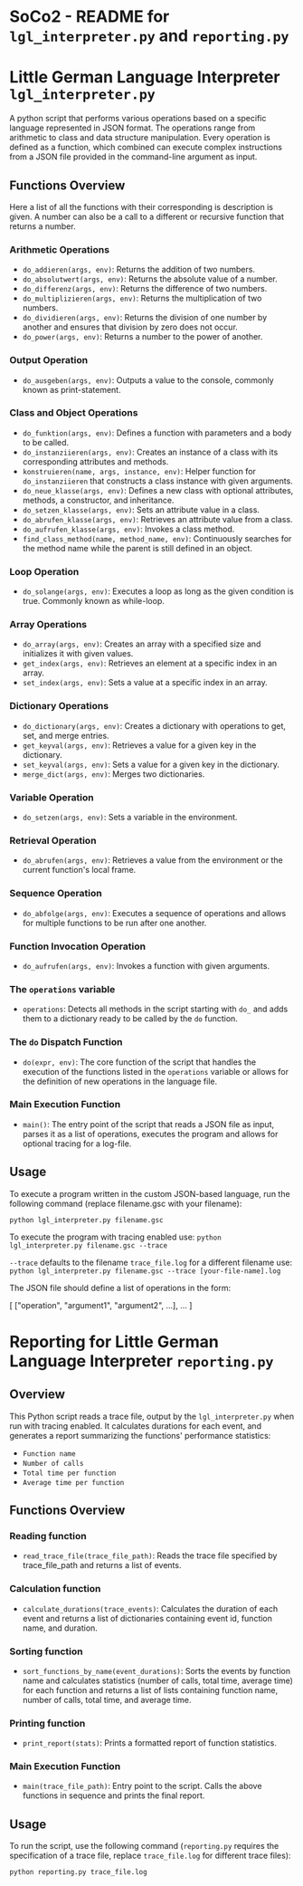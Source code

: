 # SoCo2 - README for `lgl_interpreter.py` and `reporting.py`

# Little German Language Interpreter `lgl_interpreter.py`

A python script that performs various operations based on a specific language represented in JSON format.
The operations range from arithmetic  to class and data structure manipulation. Every operation is defined as a function, which combined can execute complex instructions from a JSON file provided in the command-line argument as input.

## Functions Overview
Here a list of all the functions with their corresponding is description is given. A number can also be a call to a different or recursive function that returns a number.

### Arithmetic Operations
- `do_addieren(args, env)`: Returns the addition of two numbers.
- `do_absolutwert(args, env)`: Returns the absolute value of a number.
- `do_differenz(args, env)`: Returns the difference of two numbers.
- `do_multiplizieren(args, env)`: Returns the multiplication of two numbers.
- `do_dividieren(args, env)`: Returns the division of one number by another and ensures that division by zero does not occur.
- `do_power(args, env)`: Returns a number to the power of another.

### Output Operation
- `do_ausgeben(args, env)`: Outputs a value to the console, commonly known as print-statement.

### Class and Object Operations
- `do_funktion(args, env)`: Defines a function with parameters and a body to be called.
- `do_instanziieren(args, env)`: Creates an instance of a class with its corresponding attributes and methods.
- `konstruieren(name, args, instance, env)`: Helper function for `do_instanziieren` that constructs a class instance with given arguments.
- `do_neue_klasse(args, env)`: Defines a new class with optional attributes, methods, a constructor, and inheritance.
- `do_setzen_klasse(args, env)`: Sets an attribute value in a class.
- `do_abrufen_klasse(args, env)`: Retrieves an attribute value from a class.
- `do_aufrufen_klasse(args, env)`: Invokes a class method.
- `find_class_method(name, method_name, env)`: Continuously searches for the method name while the parent is still defined in an object.

### Loop Operation
- `do_solange(args, env)`: Executes a loop as long as the given condition is true. Commonly known as while-loop.

### Array Operations
- `do_array(args, env)`: Creates an array with a specified size and initializes it with given values.
- `get_index(args, env)`: Retrieves an element at a specific index in an array.
- `set_index(args, env)`: Sets a value at a specific index in an array.

### Dictionary Operations
- `do_dictionary(args, env)`: Creates a dictionary with operations to get, set, and merge entries.
- `get_keyval(args, env)`: Retrieves a value for a given key in the dictionary.
- `set_keyval(args, env)`: Sets a value for a given key in the dictionary.
- `merge_dict(args, env)`: Merges two dictionaries.

### Variable Operation
- `do_setzen(args, env)`: Sets a variable in the environment.

### Retrieval Operation
- `do_abrufen(args, env)`: Retrieves a value from the environment or the current function's local frame.

### Sequence Operation
- `do_abfolge(args, env)`: Executes a sequence of operations and allows for multiple functions to be run after one another.

### Function Invocation Operation
- `do_aufrufen(args, env)`: Invokes a function with given arguments.

### The `operations` variable
- `operations`: Detects all methods in the script starting with `do_` and adds them to a dictionary ready to be called by the `do` function.

### The `do` Dispatch Function
- `do(expr, env)`: The core function of the script that handles the execution of the functions listed in the `operations` variable or allows for the definition of new operations in the language file.

### Main Execution Function
- `main()`: The entry point of the script that reads a JSON file as input, parses it as a list of operations, executes the program and allows for optional tracing for a log-file.

## Usage
To execute a program written in the custom JSON-based language, run the following command (replace filename.gsc with your filename):

`python lgl_interpreter.py filename.gsc` 

To execute the program with tracing enabled use:
`python lgl_interpreter.py filename.gsc --trace`

`--trace` defaults to the filename `trace_file.log` for a different filename use:
`python lgl_interpreter.py filename.gsc --trace [your-file-name].log`

The JSON file should define a list of operations in the form:

[
    ["operation", "argument1", "argument2", ...],
    ...
]

# Reporting for Little German Language Interpreter `reporting.py`

## Overview
This Python script reads a trace file, output by the `lgl_interpreter.py` when run with tracing enabled. It calculates durations for each event, and generates a report summarizing the functions' performance statistics:
- `Function name`
- `Number of calls`
- `Total time per function`
- `Average time per function`

## Functions Overview
### Reading function
- `read_trace_file(trace_file_path)`: Reads the trace file specified by trace_file_path and returns a list of events.

### Calculation function
- `calculate_durations(trace_events)`: Calculates the duration of each event and returns a list of dictionaries containing event id, function name, and duration.

### Sorting function
- `sort_functions_by_name(event_durations)`: Sorts the events by function name and calculates statistics (number of calls, total time, average time) for each function and returns a list of lists containing function name, number of calls, total time, and average time.

### Printing function
- `print_report(stats)`: Prints a formatted report of function statistics.

### Main Execution Function
- `main(trace_file_path)`: Entry point to the script. Calls the above functions in sequence and prints the final report.

## Usage
To run the script, use the following command (`reporting.py` requires the specification of a trace file, replace `trace_file.log` for different trace files):

`python reporting.py trace_file.log`




